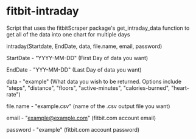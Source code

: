# fitbit-intraday
Script that uses the fitbitScraper package's get_intraday_data function to get all of the data into one chart for multiple days

intraday(Startdate, EndDate, data, file.name, email, password)

StartDate - "YYYY-MM-DD" (First Day of data you want)

EndDate - "YYY-MM-DD" (Last Day of data you want)

data - "example" (What data you wish to be returned. Options include "steps", "distance", "floors", "active-minutes", "calories-burned", "heart-rate")

file.name - "example.csv" (name of the .csv output file you want)

email - "example@example.com" (fitbit.com account email)

password - "example" (fitbit.com account password)
